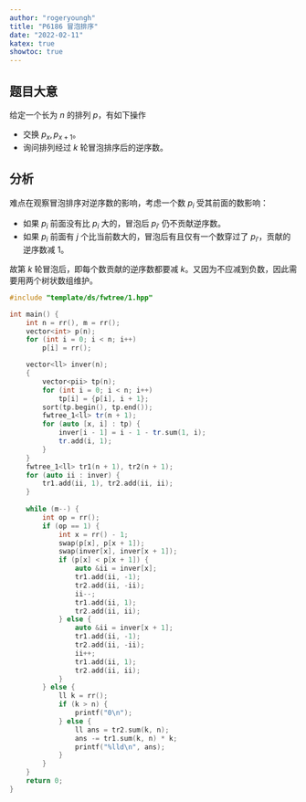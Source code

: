 ```yaml
---
author: "rogeryoungh"
title: "P6186 冒泡排序"
date: "2022-02-11"
katex: true
showtoc: true
---
```


## 题目大意

给定一个长为 $n$ 的排列 $p$，有如下操作

- 交换 $p_{x}, p_{x+1}$。
- 询问排列经过 $k$ 轮冒泡排序后的逆序数。

## 分析

难点在观察冒泡排序对逆序数的影响，考虑一个数 $p_i$ 受其前面的数影响：

- 如果 $p_i$ 前面没有比 $p_i$ 大的，冒泡后 $p_{i'}$ 仍不贡献逆序数。
- 如果 $p_i$ 前面有 $j$ 个比当前数大的，冒泡后有且仅有一个数穿过了 $p_{i'}$，贡献的逆序数减 $1$。

故第 $k$ 轮冒泡后，即每个数贡献的逆序数都要减 $k$。又因为不应减到负数，因此需要用两个树状数组维护。

```cpp
#include "template/ds/fwtree/1.hpp"

int main() {
	int n = rr(), m = rr();
	vector<int> p(n);
	for (int i = 0; i < n; i++)
		p[i] = rr();

	vector<ll> inver(n);
	{
		vector<pii> tp(n);
		for (int i = 0; i < n; i++)
			tp[i] = {p[i], i + 1};
		sort(tp.begin(), tp.end());
		fwtree_1<ll> tr(n + 1);
		for (auto [x, i] : tp) {
			inver[i - 1] = i - 1 - tr.sum(1, i);
			tr.add(i, 1);
		}
	}
	fwtree_1<ll> tr1(n + 1), tr2(n + 1);
	for (auto ii : inver) {
		tr1.add(ii, 1), tr2.add(ii, ii);
	}
	
	while (m--) {
		int op = rr();
		if (op == 1) {
			int x = rr() - 1;
			swap(p[x], p[x + 1]);
			swap(inver[x], inver[x + 1]);
			if (p[x] < p[x + 1]) {
				auto &ii = inver[x];
				tr1.add(ii, -1);
				tr2.add(ii, -ii);
				ii--;
				tr1.add(ii, 1);
				tr2.add(ii, ii);
			} else {
				auto &ii = inver[x + 1];
				tr1.add(ii, -1);
				tr2.add(ii, -ii);
				ii++;
				tr1.add(ii, 1);
				tr2.add(ii, ii);
			}
		} else {
			ll k = rr();
			if (k > n) {
				printf("0\n");
			} else {
				ll ans = tr2.sum(k, n);
				ans -= tr1.sum(k, n) * k;
				printf("%lld\n", ans);
			}
		}
	}
	return 0;
}
```

